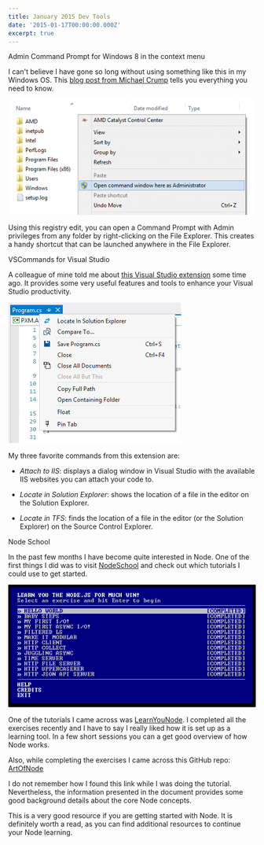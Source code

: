 ```yaml
---
title: January 2015 Dev Tools
date: '2015-01-17T00:00:00.000Z'
excerpt: true
---
```


<p class="subtitle">Admin Command Prompt for Windows 8 in the context menu</p>

I can't believe I have gone so long without using something like this in my Windows OS. This [blog post from Michael Crump](http://michaelcrump.net/power-tip-elevated-command-prompt-here-in-windows-8-1) tells you everything you need to know.

![Command Prompt in context menu](./cmd-prompt-folder.jpg)

Using this registry edit, you can open a Command Prompt with Admin privileges from any folder by right-clicking on the File Explorer. This creates a handy shortcut that can be launched anywhere in the File Explorer.

<!--more-->

<p class="subtitle">VSCommands for Visual Studio</p>

A colleague of mine told me about [this Visual Studio extension](http://vscommands.squaredinfinity.com) some time ago. It provides some very useful features and tools to enhance your Visual Studio productivity.

![VSCommands](./vscommand-locate.jpg)

My three favorite commands from this extension are:

+ *Attach to IIS*: displays a dialog window in Visual Studio with the available IIS websites you can attach your code to.

+ *Locate in Solution Explorer*: shows the location of a file in the editor on the Solution Explorer.

+ *Locate in TFS*: finds the location of a file in the editor (or the Solution Explorer) on the Source Control Explorer.

<p class="subtitle">Node School</p>

In the past few months I have become quite interested in Node. One of the first things I did was to visit [NodeSchool](http://nodeschool.io) and check out which tutorials I could use to get started.

![Learn You Node](./learnyounode.jpg)

One of the tutorials I came across was [LearnYouNode](https://github.com/rvagg/learnyounode). I completed all the exercises recently and I have to say I really liked how it is set up as a learning tool. In a few short sessions you can a get good overview of how Node works.

Also, while completing the exercises I came across this GitHub repo: [ArtOfNode](https://github.com/maxogden/art-of-node)

I do not remember how I found this link while I was doing the tutorial. Nevertheless, the information presented in the document provides some good background details about the core Node concepts.

This is a very good resource if you are getting started with Node. It is definitely worth a read, as you can find additional resources to continue your Node learning.
